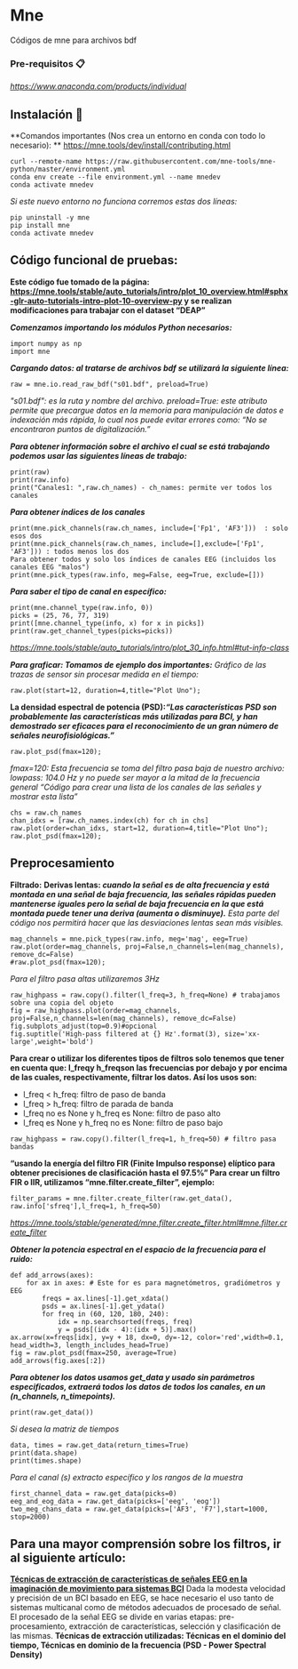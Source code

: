 # Mne
Códigos de mne para archivos bdf 
### Pre-requisitos 📋
_https://www.anaconda.com/products/individual_
## Instalación 🔧
**Comandos importantes (Nos crea un entorno en conda con todo lo necesario): **
https://mne.tools/dev/install/contributing.html
```
curl --remote-name https://raw.githubusercontent.com/mne-tools/mne-python/master/environment.yml
conda env create --file environment.yml --name mnedev
conda activate mnedev
```
_Si este nuevo entorno no funciona corremos estas dos líneas:_
```
pip uninstall -y mne
pip install mne
conda activate mnedev
```
## Código funcional de pruebas:
**Este código fue tomado de la página: https://mne.tools/stable/auto_tutorials/intro/plot_10_overview.html#sphx-glr-auto-tutorials-intro-plot-10-overview-py y se realizan modificaciones para trabajar con el dataset “DEAP”**
 
_**Comenzamos importando los módulos Python necesarios:**_
```
import numpy as np
import mne
```
_**Cargando datos: al tratarse de archivos bdf se utilizará la siguiente línea:**_
```
raw = mne.io.read_raw_bdf("s01.bdf", preload=True)
```
_"s01.bdf": es la ruta y nombre del archivo._
_preload=True: este atributo permite que precargue datos en la memoria para manipulación de datos e indexación más rápida, lo cual nos puede evitar errores como: “No se encontraron puntos de digitalización.”_

_**Para obtener información sobre el archivo el cual se está trabajando podemos usar las siguientes líneas de trabajo:**_
```
print(raw)
print(raw.info)
print("Canales1: ",raw.ch_names) - ch_names: permite ver todos los canales
```
_**Para obtener índices de los canales**_
```
print(mne.pick_channels(raw.ch_names, include=['Fp1', 'AF3']))  : solo esos dos
print(mne.pick_channels(raw.ch_names, include=[],exclude=['Fp1', 'AF3'])) : todos menos los dos
Para obtener todos y solo los índices de canales EEG (incluidos los canales EEG "malos")
print(mne.pick_types(raw.info, meg=False, eeg=True, exclude=[]))
```
_**Para saber el tipo de canal en específico:**_
```
print(mne.channel_type(raw.info, 0))
picks = (25, 76, 77, 319)
print([mne.channel_type(info, x) for x in picks])
print(raw.get_channel_types(picks=picks))
```
_https://mne.tools/stable/auto_tutorials/intro/plot_30_info.html#tut-info-class_

_**Para graficar: Tomamos de ejemplo dos importantes:**_
_Gráfico de las trazas de sensor sin procesar medida en el tiempo:_
```
raw.plot(start=12, duration=4,title="Plot Uno");
```
**La densidad espectral de potencia (PSD):_“Las características PSD son probablemente las características más utilizadas para BCI, y han demostrado ser eficaces para el reconocimiento de un gran número de señales neurofisiológicas.”_**
```
raw.plot_psd(fmax=120);
```
_fmax=120: Esta frecuencia se toma del filtro pasa baja de nuestro archivo: lowpass: 104.0 Hz y no puede ser mayor a la mitad de la frecuencia general
“Código para crear una lista de los canales de las señales y mostrar esta lista”_
```
chs = raw.ch_names
chan_idxs = [raw.ch_names.index(ch) for ch in chs]
raw.plot(order=chan_idxs, start=12, duration=4,title="Plot Uno");
raw.plot_psd(fmax=120); 
```
## Preprocesamiento
**Filtrado:**
**Derivas lentas: _cuando la señal es de alta frecuencia y está montada en una señal de baja frecuencia, las señales rápidas pueden mantenerse iguales pero la señal de baja frecuencia en la que está montada puede tener una deriva (aumenta o disminuye)._**
_Esta parte del código nos permitirá hacer que las desviaciones lentas sean más visibles._
```
mag_channels = mne.pick_types(raw.info, meg='mag', eeg=True)
raw.plot(order=mag_channels, proj=False,n_channels=len(mag_channels), remove_dc=False)
#raw.plot_psd(fmax=120);
```
_Para el filtro pasa altas utilizaremos 3Hz_
```
raw_highpass = raw.copy().filter(l_freq=3, h_freq=None) # trabajamos sobre una copia del objeto
fig = raw_highpass.plot(order=mag_channels, proj=False,n_channels=len(mag_channels), remove_dc=False)
fig.subplots_adjust(top=0.9)#opcional
fig.suptitle('High-pass filtered at {} Hz'.format(3), size='xx-large',weight='bold')
```
**Para crear o utilizar los diferentes tipos de filtros solo tenemos que tener en cuenta que: l_freqy h_freqson las frecuencias por debajo y por encima de las cuales, respectivamente, filtrar los datos. Así los usos son:**
* l_freq < h_freq: filtro de paso de banda
* l_freq > h_freq: filtro de parada de banda
* l_freq no es None y h_freq es None: filtro de paso alto
* l_freq es None y h_freq no es None: filtro de paso bajo
```
raw_highpass = raw.copy().filter(l_freq=1, h_freq=50) # filtro pasa bandas
```
**“usando la energía del filtro FIR (Finite Impulso response) elíptico para obtener precisiones de clasificación hasta el 97.5%”
Para crear un filtro FIR o IIR, utilizamos “mne.filter.create_filter”, ejemplo:**
```
filter_params = mne.filter.create_filter(raw.get_data(), raw.info['sfreq'],l_freq=1, h_freq=50)
```
_https://mne.tools/stable/generated/mne.filter.create_filter.html#mne.filter.create_filter_

**_Obtener la potencia espectral en el espacio de la frecuencia para el ruido:_**
```
def add_arrows(axes):
	for ax in axes: # Este for es para magnetómetros, gradiómetros y EEG
		freqs = ax.lines[-1].get_xdata()
		psds = ax.lines[-1].get_ydata()
		for freq in (60, 120, 180, 240):
			idx = np.searchsorted(freqs, freq)
			y = psds[(idx - 4):(idx + 5)].max()
ax.arrow(x=freqs[idx], y=y + 18, dx=0, dy=-12, color='red',width=0.1, head_width=3, length_includes_head=True)
fig = raw.plot_psd(fmax=250, average=True)
add_arrows(fig.axes[:2])
```
**_Para obtener los datos usamos get_data y usado sin parámetros especificados, extraerá todos los datos de todos los canales, en un (n_channels, n_timepoints)._**
```
print(raw.get_data())
```
_Si desea la matriz de tiempos_
```
data, times = raw.get_data(return_times=True)
print(data.shape)
print(times.shape)
```
_Para el canal (s) extracto específico y los rangos de la muestra_
```
first_channel_data = raw.get_data(picks=0)
eeg_and_eog_data = raw.get_data(picks=['eeg', 'eog'])
two_meg_chans_data = raw.get_data(picks=['AF3', 'F7'],start=1000, stop=2000)
```

## Para una mayor comprensión sobre los filtros, ir al siguiente artículo:
**[Técnicas de extracción de características de señales EEG en la imaginación de movimiento para sistemas BCI](https://www.revistaespacios.com/a18v39n22/a18v39n22p36.pdf)**
Dada la modesta velocidad y precisión de un BCI basado en EEG, se hace necesario el uso tanto de sistemas multicanal como de métodos adecuados de procesado de señal. El procesado de la señal EEG se divide en varias etapas: pre-procesamiento, extracción de características, selección y clasificación de las mismas.
**Técnicas de extracción utilizadas: Técnicas en el dominio del tiempo, Técnicas en dominio de la frecuencia (PSD - Power Spectral Density)**

